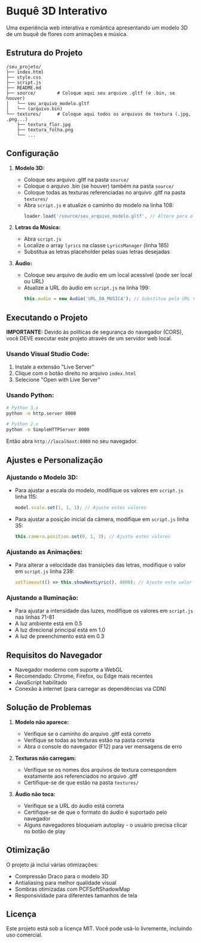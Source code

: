 # Buquê 3D Interativo

Uma experiência web interativa e romântica apresentando um modelo 3D de um buquê de flores com animações e música.

## Estrutura do Projeto

```
/seu_projeto/
├── index.html
├── style.css
├── script.js
├── README.md
├── source/        # Coloque aqui seu arquivo .gltf (e .bin, se houver)
│   └── seu_arquivo_modelo.gltf
│   └── (arquivo.bin)
└── textures/      # Coloque aqui todos os arquivos de textura (.jpg, .png...)
    ├── textura_flor.jpg
    ├── textura_folha.png
    └── ...
```

## Configuração

1. **Modelo 3D:**
   - Coloque seu arquivo .gltf na pasta `source/`
   - Coloque o arquivo .bin (se houver) também na pasta `source/`
   - Coloque todas as texturas referenciadas no arquivo .gltf na pasta `textures/`
   - Abra `script.js` e atualize o caminho do modelo na linha 108:
     ```javascript
     loader.load('/source/seu_arquivo_modelo.gltf', // Altere para o nome real do seu arquivo
     ```

2. **Letras da Música:**
   - Abra `script.js`
   - Localize o array `lyrics` na classe `LyricsManager` (linha 185)
   - Substitua as letras placeholder pelas suas letras desejadas

3. **Áudio:**
   - Coloque seu arquivo de áudio em um local acessível (pode ser local ou URL)
   - Atualize a URL do áudio em `script.js` na linha 199:
     ```javascript
     this.audio = new Audio('URL_DA_MUSICA'); // Substitua pela URL real do seu áudio
     ```

## Executando o Projeto

**IMPORTANTE:** Devido às políticas de segurança do navegador (CORS), você DEVE executar este projeto através de um servidor web local.

### Usando Visual Studio Code:
1. Instale a extensão "Live Server"
2. Clique com o botão direito no arquivo `index.html`
3. Selecione "Open with Live Server"

### Usando Python:
```bash
# Python 3.x
python -m http.server 8000

# Python 2.x
python -m SimpleHTTPServer 8000
```

Então abra `http://localhost:8000` no seu navegador.

## Ajustes e Personalização

### Ajustando o Modelo 3D:
- Para ajustar a escala do modelo, modifique os valores em `script.js` linha 115:
  ```javascript
  model.scale.set(1, 1, 1); // Ajuste estes valores
  ```
- Para ajustar a posição inicial da câmera, modifique em `script.js` linha 35:
  ```javascript
  this.camera.position.set(0, 1, 3); // Ajuste estes valores
  ```

### Ajustando as Animações:
- Para alterar a velocidade das transições das letras, modifique o valor em `script.js` linha 239:
  ```javascript
  setTimeout(() => this.showNextLyric(), 4000); // Ajuste este valor (em milissegundos)
  ```

### Ajustando a Iluminação:
- Para ajustar a intensidade das luzes, modifique os valores em `script.js` nas linhas 71-81
- A luz ambiente está em 0.5
- A luz direcional principal está em 1.0
- A luz de preenchimento está em 0.3

## Requisitos do Navegador

- Navegador moderno com suporte a WebGL
- Recomendado: Chrome, Firefox, ou Edge mais recentes
- JavaScript habilitado
- Conexão à internet (para carregar as dependências via CDN)

## Solução de Problemas

1. **Modelo não aparece:**
   - Verifique se o caminho do arquivo .gltf está correto
   - Verifique se todas as texturas estão na pasta correta
   - Abra o console do navegador (F12) para ver mensagens de erro

2. **Texturas não carregam:**
   - Verifique se os nomes dos arquivos de textura correspondem exatamente aos referenciados no arquivo .gltf
   - Certifique-se de que estão na pasta `textures/`

3. **Áudio não toca:**
   - Verifique se a URL do áudio está correta
   - Certifique-se de que o formato do áudio é suportado pelo navegador
   - Alguns navegadores bloqueiam autoplay - o usuário precisa clicar no botão de play

## Otimização

O projeto já inclui várias otimizações:
- Compressão Draco para o modelo 3D
- Antialiasing para melhor qualidade visual
- Sombras otimizadas com PCFSoftShadowMap
- Responsividade para diferentes tamanhos de tela

## Licença

Este projeto está sob a licença MIT. Você pode usá-lo livremente, incluindo uso comercial. 